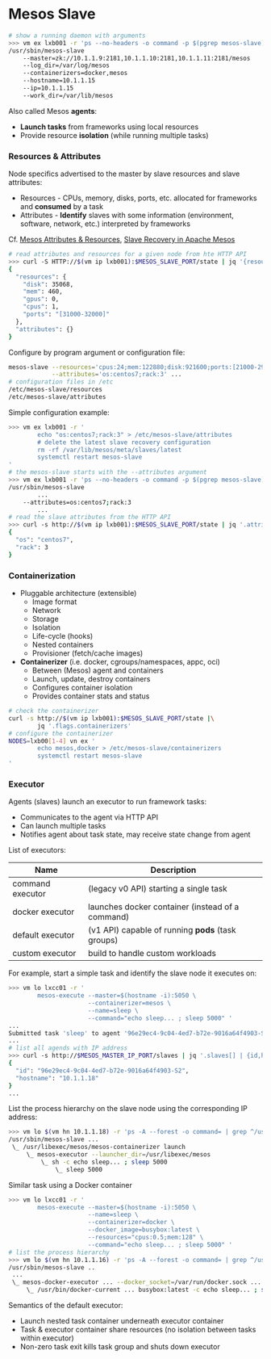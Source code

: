 # Mesos Slave

```bash
# show a running daemon with arguments
>>> vm ex lxb001 -r 'ps --no-headers -o command -p $(pgrep mesos-slave) | sed "s/ /\n\t/g"'
/usr/sbin/mesos-slave
	--master=zk://10.1.1.9:2181,10.1.1.10:2181,10.1.1.11:2181/mesos
	--log_dir=/var/log/mesos
	--containerizers=docker,mesos
	--hostname=10.1.1.15
	--ip=10.1.1.15
	--work_dir=/var/lib/mesos
```

Also called Mesos **agents**:

* **Launch tasks** from frameworks using local resources
* Provide resource **isolation** (while running multiple tasks)

### Resources & Attributes

Node specifics advertised to the master by slave resources and slave attributes:

* Resources - CPUs, memory, disks, ports, etc. allocated for frameworks and **consumed** by a task
* Attributes - **Identify** slaves with some information (environment, software, network, etc.) interpreted by frameworks

Cf. [Mesos Attributes & Resources][1], [Slave Recovery in Apache Mesos][2]

```bash
# read attributes and resources for a given node from hte HTTP API 
>>> curl -S HTTP://$(vm ip lxb001):$MESOS_SLAVE_PORT/state | jq '{resources,attributes}'
{
  "resources": {
    "disk": 35068,
    "mem": 460,
    "gpus": 0,
    "cpus": 1,
    "ports": "[31000-32000]"
  },
  "attributes": {}
}
```

Configure by program argument or configuration file:

```bash
mesos-slave --resources='cpus:24;mem:122880;disk:921600;ports:[21000-29000]' \
            --attributes='os:centos7;rack:3' ...
# configuration files in /etc
/etc/mesos-slave/resources
/etc/mesos-slave/attributes
```

Simple configuration example:

```bash
>>> vm ex lxb001 -r '
        echo "os:centos7;rack:3" > /etc/mesos-slave/attributes
        # delete the latest slave recovery configuration
        rm -rf /var/lib/mesos/meta/slaves/latest
        systemctl restart mesos-slave
'
# the mesos-slave starts with the --attributes argument
>>> vm ex lxb001 -r 'ps --no-headers -o command -p $(pgrep mesos-slave) | sed "s/ /\n\t/g"'
/usr/sbin/mesos-slave
        ...
	--attributes=os:centos7;rack:3
        ...
# read the slave attributes from the HTTP API
>>> curl -s http://$(vm ip lxb001):$MESOS_SLAVE_PORT/state | jq '.attributes'
{                                                                            
  "os": "centos7",
  "rack": 3
}
```

### Containerization

* Pluggable architecture (extensible)
  - Image format
  - Network
  - Storage
  - Isolation
  - Life-cycle (hooks)
  - Nested containers
  - Provisioner (fetch/cache images)
* **Containerizer** (i.e. docker, cgroups/namespaces, appc, oci)
  - Between (Mesos) agent and containers
  - Launch, update, destroy containers
  - Configures container isolation
  - Provides container stats and status

```bash
# check the containerizer
curl -s http://$(vm ip lxb001):$MESOS_SLAVE_PORT/state |\
        jq '.flags.containerizers'
# configure the containerizer
NODES=lxb00[1-4] vn ex '
        echo mesos,docker > /etc/mesos-slave/containerizers
        systemctl restart mesos-slave
'
```

### Executor

Agents (slaves) launch an executor to run framework tasks:

- Communicates to the agent via HTTP API
- Can launch multiple tasks
- Notifies agent about task state, may receive state change from agent

List of executors:

Name                  | Description
----------------------|--------------------------------------------------------
command executor      | (legacy v0 API) starting a single task
docker executor       | launches docker container (instead of a command)
default executor      | (v1 API) capable of running **pods** (task groups)
custom executor       | build to handle custom workloads

For example, start a simple task and identify the slave node it executes on:

```bash
>>> vm lo lxcc01 -r '
        mesos-execute --master=$(hostname -i):5050 \
                      --containerizer=mesos \
                      --name=sleep \
                      --command="echo sleep... ; sleep 5000" '
...
Submitted task 'sleep' to agent '96e29ec4-9c04-4ed7-b72e-9016a64f4903-S2'
...
# list all agends with IP address
>>> curl -s http://$MESOS_MASTER_IP_PORT/slaves | jq '.slaves[] | {id,hostname}'
{
  "id": "96e29ec4-9c04-4ed7-b72e-9016a64f4903-S2",
  "hostname": "10.1.1.18"
}
...
```

List the process hierarchy on the slave node using the corresponding IP address:

```bash
>>> vm lo $(vm hn 10.1.1.18) -r 'ps -A --forest -o command= | grep ^/usr/sbin/mesos-slave -A6'
/usr/sbin/mesos-slave ...
 \_ /usr/libexec/mesos/mesos-containerizer launch
     \_ mesos-executor --launcher_dir=/usr/libexec/mesos
         \_ sh -c echo sleep... ; sleep 5000
             \_ sleep 5000
```

Similar task using a Docker container

```bash
>>> vm lo lxcc01 -r '
        mesos-execute --master=$(hostname -i):5050 \
                      --name=sleep \
                      --containerizer=docker \
                      --docker_image=busybox:latest \
                      --resources="cpus:0.5;mem:128" \
                      --command="echo sleep... ; sleep 5000" '
# list the process hierarchy 
>>> vm lo $(vm hn 10.1.1.16) -r 'ps -A --forest -o command= | grep ^/usr/sbin/mesos-slave -A4'
/usr/sbin/mesos-slave ..
 ...
 \_ mesos-docker-executor ... --docker_socket=/var/run/docker.sock ... --launcher_dir=/usr/libexec/mesos ...
     \_ /usr/bin/docker-current ... busybox:latest -c echo sleep... ; sleep 5000
```

Semantics of the default executor:

- Launch nested task container underneath executor container
- Task & executor container share resources (no isolation between tasks within executor)
- Non-zero task exit kills task group and shuts down executor


[1]: https://mesos.apache.org/documentation/attributes-resources/
[2]: https://mesos.apache.org/blog/slave-recovery-in-apache-mesos/
